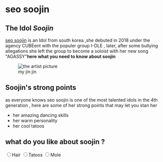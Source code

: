<html>
 <body>
  <main>
   <h1>seo soojin</h1>
   <section>
   <h2>The Idol <em>Soojin</em> </h2>
   <p><a href="https://en.wikipedia.org/wiki/Soojin_(singer)">seo soojin</a> is an Idol from south korea ,she debuted in 2018 under the agency CUBEent with the populer group I-DLE , later, after some bullying allegations she left the group to become a soloist with her new song "AGASSY"<strong>here what you need to know about soojin </strong></p>
   <figure>
   <img src="https://en.wikipedia.org/wiki/Soojin_(singer)" alt="the artist picture">
   <figcaption>my jin jin </figcaption>
   </figure>
   </section>
   <section>
   <h2>Soojin's strong points </h2>
   <p> as everyone knows seo soojin is one of the most talented idols in the 4th generation , here are some of her strong points that may let you stan her </p>
<ul>
   <li> her amazing dancing skills </li>
   <li> her warm personality </li>
   <li> her cool tatoos </li>
</ul>
</section>
<section>
<h2> what do you like about soojin ? </h2>
<label> <input type="radio" id ="hair" name="hair-tatoos-mole" value="hair">Hair</label>
<label> <input type="radio" id ="tatoos" name="hair-tatoos-mole" value="tatoos">Tatoos</label>
<label> <input type="radio" id ="mole" name="hair-tatoos-mole" value="mole">Mole</label>
</main>
</body>
</html>